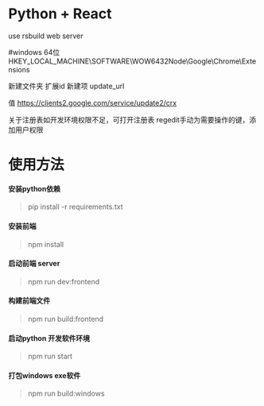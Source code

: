 # Python + React

use rsbuild web server

#windows 64位
HKEY_LOCAL_MACHINE\SOFTWARE\WOW6432Node\Google\Chrome\Extensions

新建文件夹  扩展id
新建项  update_url

值  https://clients2.google.com/service/update2/crx

关于注册表如开发环境权限不足，可打开注册表 regedit手动为需要操作的键，添加用户权限


# 使用方法

#### 安装python依赖

> pip install -r requirements.txt

#### 安装前端
> npm install

#### 启动前端 server
> npm run dev:frontend

#### 构建前端文件 
> npm run build:frontend

#### 启动python 开发软件环境
> npm run start

#### 打包windows exe软件
> npm run build:windows